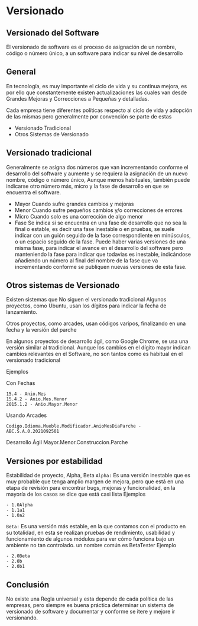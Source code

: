 # Versionado

## Versionado del Software
El versionado de software es el proceso de asignación de un nombre, código o número único, a un software para indicar su nivel de desarrollo

## General
En tecnología, es muy importante el ciclo de vida y su continua mejora, es por ello que constantemente existen actualizaciones las cuales van desde Grandes Mejoras y Correcciones a Pequeñas y detalladas.

Cada empresa tiene diferentes políticas respecto al ciclo de vida y adopción de las mismas pero generalmente por convención se parte de estas

- Versionado Tradicional
- Otros Sistemas de Versionado

## Versionado tradicional
Generalmente se asigna dos números que van incrementando conforme el desarrollo del software y aumente y se requiera la asignación de un nuevo nombre, código o número único, Aunque menos habituales, también puede indicarse otro número más, micro y la fase de desarrollo en que se encuentra el software.

- Mayor Cuando sufre grandes cambios y mejoras
- Menor Cuando sufre pequeños cambios y/o correcciones de errores
- Micro Cuando solo es una corrección de algo menor
- Fase Se indica si se encuentra en una fase de desarrollo que no sea la final o estable, es decir una fase inestable o en pruebas, se suele indicar con un guión seguido de la fase correspondiente en minúsculos, o un espacio seguido de la fase. Puede haber varias versiones de una misma fase, para indicar el avance en el desarrollo del software pero manteniendo la fase para indicar que todavias es inestable, indicándose añadiendo un número al final del nombre de la fase que va incrementando conforme se publiquen nuevas versiones de esta fase.

## Otros sistemas de Versionado
Existen sistemas que No siguen el versionado tradicional Algunos proyectos, como Ubuntu, usan los dígitos para indicar la fecha de lanzamiento.

Otros proyectos, como arcades, usan códigos varipos, finalizando en una fecha y la versión del parche

En algunos proyectos de desarrollo ágil, como Google Chrome, se usa una versión similar al tradicional. Aunque los cambios en el dígito mayor indican cambios relevantes en el Software, no son tantos como es habitual en el versionado tradicional

Ejemplos

Con Fechas
```
15.4 - Anio.Mes
15.4.2 - Anio.Mes.Menor
2015.1.2 - Anio.Mayor.Menor
```

Usando Arcades
```
Codigo.Idioma.Mueble.Modificador.AnioMesDiaParche - ABC.S.A.0.2021092501
```
Desarrollo Ágil Mayor.Menor.Construccion.Parche

## Versiones por estabilidad
Estabilidad de proyecto, Alpha, Beta
`Alpha:` Es una versión inestable que es muy probable que tenga amplio margen de mejora, pero que está en una etapa de revisión para encontrar bugs, mejoras y funcionalidad, en la mayoría de los casos se dice que está casi lista
Ejemplos
```
- 1.0Alpha
- 1.1a1
- 1.0a2
```

`Beta:` Es una versión más estable, en la que contamos con el producto en su totalidad, en esta se realizan pruebas de rendimiento, usabilidad y funcionamiento de algunos módulos para ver cómo funciona bajo un ambiente no tan controlado. un nombre común es BetaTester
Ejemplo
```
- 2.0Beta
- 2.0b
- 2.0b1
```

## Conclusión
No existe una Regla universal y esta depende de cada política de las empresas, pero siempre es buena práctica determinar un sistema de versionado de software y documentar y conforme se itere y mejore ir versionando.